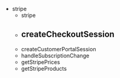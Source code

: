 - stripe
  - stripe
  - createCheckoutSession
    - 
  - createCustomerPortalSession
  - handleSubscriptionChange
  - getStripePrices
  - getStripeProducts